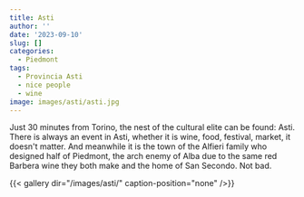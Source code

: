 ```yaml
---
title: Asti
author: ''
date: '2023-09-10'
slug: []
categories:
  - Piedmont
tags:
  - Provincia Asti
  - nice people
  - wine
image: images/asti/asti.jpg
---
```


Just 30 minutes from Torino, the nest of the cultural elite can be found: Asti. There is always an event in Asti, whether it is wine, food, festival, market, it doesn't matter. And meanwhile it is the town of the Alfieri family who designed half of Piedmont, the arch enemy of Alba due to the same red Barbera wine they both make and the home of San Secondo. Not bad.


{{< gallery dir="/images/asti/" caption-position="none" />}}
